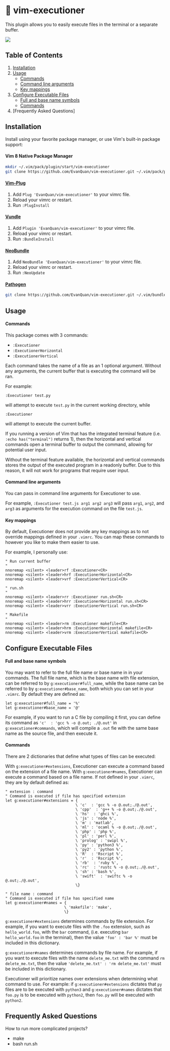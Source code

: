 # :sunrise_over_mountains: vim-executioner

This plugin allows you to easily execute files in the terminal or a separate
buffer.

![](https://raw.githubusercontent.com/wiki/EvanQuan/vim-executioner/executioner.PNG)

Table of Contents
-----------------
1. [Installation](#installation)
2. [Usage](#usage)
    - [Commands](#commands)
    - [Command line arguments](#command-line-arguments)
    - [Key mappings](#key-mappings)
3. [Configure Executable Files](#configure-executable-files)
    - [Full and base name symbols](#full-and-base-name-symbols)
    - [Commands](#commands-1)
4. [Frequently Asked Questions]

## Installation

Install using your favorite package manager, or use Vim's built-in package
support:

#### Vim 8 Native Package Manager

```bash
mkdir ~/.vim/pack/plugin/start/vim-executioner
git clone https://github.com/EvanQuan/vim-executioner.git ~/.vim/pack/plugin/start/vim-executioner
```

#### [Vim-Plug](https://github.com/junegunn/vim-plug)

1. Add `Plug 'EvanQuan/vim-executioner'` to your vimrc file.
2. Reload your vimrc or restart.
3. Run `:PlugInstall`

#### [Vundle](https://github.com/VundleVim/Vundle.vim)

1. Add `Plugin 'EvanQuan/vim-executioner'` to your vimrc file.
2. Reload your vimrc or restart.
3. Run `:BundleInstall`

#### [NeoBundle](https://github.com/Shougo/neobundle.vim)

1. Add `NeoBundle 'EvanQuan/vim-executioner'` to your vimrc file.
2. Reload your vimrc or restart.
3. Run `:NeoUpdate`

#### [Pathogen](https://github.com/tpope/vim-pathogen)

```bash
git clone https://github.com/EvanQuan/vim-executioner.git ~/.vim/bundle/vim-executioner
```

## Usage

#### Commands

This package comes with 3 commands:

- `:Executioner`
- `:ExecutionerHorizontal`
- `:ExecutionerVertical`

Each command takes the name of a file as an 1 optional argument. Without any
arguments, the current buffer that is executing the command will be ran.

For example:
```
:Executioner test.py
```
will attempt to execute `test.py` in the current working directory, while
```
:Executioner
```
will attempt to execute the current buffer.

If you running a version of Vim that has the integrated terminal feature (i.e.
`:echo has("terminal")` returns 1), then the horizontal and vertical commands
open a terminal buffer to output the command, allowing for potential user
input.

Without the terminal feature available, the horizontal and vertical commands
stores the output of the executed program in a readonly buffer. Due to this
reason, it will not work for programs that require user input.

#### Command line arguments

You can pass in command line arguments for Executioner to use.

For example, `:Executioner test.js arg1 arg2 arg3` will pass `arg1`, `arg2`,
and `arg3` as arguments for the execution command on the file `test.js`.

#### Key mappings

By default, Executioner does not provide any key mappings as to not override
mappings defined in your `.vimrc`. You can map these commands to however you
like to make them easier to use.

For example, I personally use:

```vim
" Run current buffer
"
nnoremap <silent> <leader>rf :Executioner<CR>
nnoremap <silent> <leader>hrf :ExecutionerHorizontal<CR>
nnoremap <silent> <leader>vrf :ExecutionerVertical<CR>

" run.sh
"
nnoremap <silent> <leader>rr :Executioner run.sh<CR>
nnoremap <silent> <leader>hrr :ExecutionerHorizontal run.sh<CR>
nnoremap <silent> <leader>vrr :ExecutionerVertical run.sh<CR>

" Makefile
"
nnoremap <silent> <leader>rm :Executioner makefile<CR>
nnoremap <silent> <leader>hrm :ExecutionerHorizontal makefile<CR>
nnoremap <silent> <leader>vrm :ExecutionerVertical makefile<CR>
```


## Configure Executable Files

#### Full and base name symbols

You may want to refer to the full file name or base name in in your commands.
The full file name, which is the base name with file extension, can be referred
to by `g:executioner#full_name`, while the base name can be referred to by
`g:executioner#base_name`, both which you can set in your `.vimrc`. By default
they are defined as:

 ```vim
let g:executioner#full_name = '%'
let g:executioner#base_name = '@'
 ```

For example, if you want to run a C file by compiling it first, you can define
its command as `'c'  : 'gcc % -o @.out; ./@.out'` in `g:executioner#commands`,
which will compile a `.out` fie with the same base name as the source file,
and then execute it.

#### Commands

There are 2 dictionaries that define what types of files can be executed:

With `g:executioner#extensions`, Executioner can execute a command based on the
extension of a file name. With `g:executioner#names`, Executioner can execute
a command based on a file name. If not defined in your `.vimrc`, they are
by default defined as:

```vim
" extension : command
" Command is executed if file has specified extension
let g:executioner#extensions = {
                               \ 'c'  : 'gcc % -o @.out;./@.out',
                               \ 'cpp'  : 'g++ % -o @.out;./@.out',
                               \ 'hs'  : 'ghci %',
                               \ 'js' : 'node %',
                               \ 'm' : 'matlab',
                               \ 'ml' : 'ocaml % -o @.out;./@.out',
                               \ 'php' : 'php %',
                               \ 'pl' : 'perl %',
                               \ 'prolog' : 'swipl %',
                               \ 'py' : 'python3 %',
                               \ 'py2' : 'python %',
                               \ 'R'  : 'Rscript %',
                               \ 'r'  : 'Rscript %',
                               \ 'rb'  : 'ruby %',
                               \ 'rc'  : 'rustc % -o @.out;./@.out',
                               \ 'sh' : 'bash %',
                               \ 'swift'  : 'swiftc % -o @.out;./@.out',
                               \}

" file name : command
" Command is executed if file has specified name
let g:executioner#names = {
                          \ 'makefile': 'make',
                          \}
```

`g:executioner#extensions` determines commands by file extension. For example,
if you want to execute files with the `.foo` extension, such as
`hello_world.foo`, with the `bar` command, (i.e. executing `bar
hello_world.foo` in the terminal), then the value `'foo' : 'bar %'` must be
included in this dictionary.

`g:executioner#names` determines commands by file name. For example, if you want
to execute files with the name `delete_me.txt` with the command `rm
delete_me.txt`, then the value `'delete_me.txt' : 'rm delete_me.txt'` must be
included in this dictionary.

Executioner will prioritize names over extensions when determining what command
to use. For example: if `g:executioner#extensions` dictates that `py` files are
to be executed with `python3` and `g:executioner#names` dictates that `foo.py`
is to be executed with `python2`, then `foo.py` will be executed with
`python2`.

## Frequently Asked Questions

How to run more complicated projects?
- make
- bash run.sh
